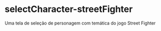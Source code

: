 # selectCharacter-streetFighter
Uma tela de seleção de personagem com temática do jogo Street Fighter 
